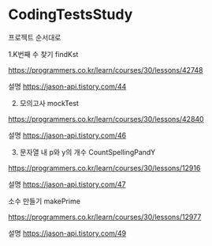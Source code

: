 # CodingTestsStudy

프로젝트 순서대로

1.K번째 수 찾기 findKst

https://programmers.co.kr/learn/courses/30/lessons/42748

설명 https://jason-api.tistory.com/44

2. 모의고사 mockTest

https://programmers.co.kr/learn/courses/30/lessons/42840

설명 https://jason-api.tistory.com/46


3. 문자열 내 p와 y의 개수 CountSpellingPandY

https://programmers.co.kr/learn/courses/30/lessons/12916

설명 https://jason-api.tistory.com/47

소수 만들기 makePrime

https://programmers.co.kr/learn/courses/30/lessons/12977

설명 https://jason-api.tistory.com/49
